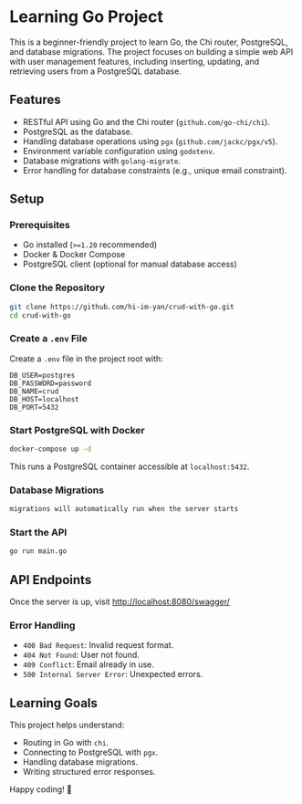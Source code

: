 # Learning Go Project

This is a beginner-friendly project to learn Go, the Chi router, PostgreSQL, and database migrations. The project focuses on building a simple web API with user management features, including inserting, updating, and retrieving users from a PostgreSQL database.

## Features
- RESTful API using Go and the Chi router (`github.com/go-chi/chi`).
- PostgreSQL as the database.
- Handling database operations using `pgx` (`github.com/jackc/pgx/v5`).
- Environment variable configuration using `godotenv`.
- Database migrations with `golang-migrate`.
- Error handling for database constraints (e.g., unique email constraint).

## Setup
### Prerequisites
- Go installed (`>=1.20` recommended)
- Docker & Docker Compose
- PostgreSQL client (optional for manual database access)

### Clone the Repository
```sh
git clone https://github.com/hi-im-yan/crud-with-go.git
cd crud-with-go
```

### Create a `.env` File
Create a `.env` file in the project root with:
```
DB_USER=postgres
DB_PASSWORD=password
DB_NAME=crud
DB_HOST=localhost
DB_PORT=5432
```

### Start PostgreSQL with Docker
```sh
docker-compose up -d
```
This runs a PostgreSQL container accessible at `localhost:5432`.

### Database Migrations
```sh
migrations will automatically run when the server starts
```

### Start the API
```sh
go run main.go
```

## API Endpoints
Once the server is up, visit [http://localhost:8080/swagger/](http://localhost:8080/swagger/)

### Error Handling
- `400 Bad Request`: Invalid request format.
- `404 Not Found`: User not found.
- `409 Conflict`: Email already in use.
- `500 Internal Server Error`: Unexpected errors.

## Learning Goals
This project helps understand:
- Routing in Go with `chi`.
- Connecting to PostgreSQL with `pgx`.
- Handling database migrations.
- Writing structured error responses.

Happy coding! 🚀

